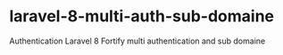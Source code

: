 # laravel-8-multi-auth-sub-domaine
Authentication Laravel 8 Fortify multi authentication and sub domaine
